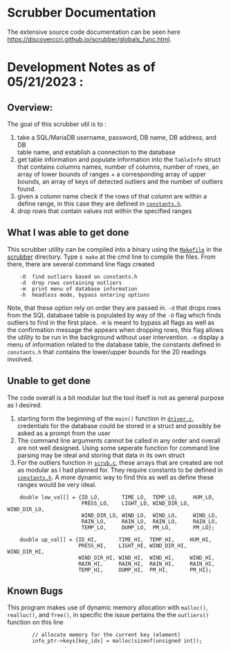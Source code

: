 Scrubber Documentation
======================
The extensive source code documentation can be seen here https://discoverccri.github.io/scrubber/globals_func.html.

# Development Notes as of 05/21/2023 :
## Overview:
The goal of this scrubber util is to :
1. take a SQL/MariaDB username, password, DB name, DB address, and DB    
table name, and establish a connection to the database
2. get table information and populate information into the `TableInfo` struct that contains 
columns names, number of columns, number of rows, an array of lower bounds of ranges + a 
corresponding array of upper bounds, an array of keys of detected outliers and the number of 
outliers found. 
3. given a column name check if the rows of that column are within a define range, in this case they are
defined in [`constants.h`](https://github.com/DiscoverCCRI/scrubber/blob/main/scrubber/constants.h). 
4. drop rows that contain values not within the specified ranges

## What I was able to get done
This scrubber utility can be compiled into a binary using the [`Makefile`](https://github.com/DiscoverCCRI/scrubber/blob/main/scrubber/Makefile) in the [scrubber](https://github.com/DiscoverCCRI/scrubber/tree/main/scrubber) directory. Type `$ make` at the cmd line
to compile the files. From there, there are several command line flags created

```
    -O  find outliers based on constants.h
    -d  drop rows containing outliers
    -m  print menu of database information
    -h  headless mode, bypass entering options
```
Note, that these option rely on order they are passed in. `-d` that drops rows from the SQL database table is populated
by way of the `-O` flag which finds outliers to find in the first place. `-H` is meant to bypass all flags as well as 
the confirmation message the appears when dropping rows, this flag allows the utility to be run in the background without
user intervention. `-m` display a menu of information related to the database table, the constants defined in `constants.h`
that contains the lower/upper bounds for the 20 readings involved. 

## Unable to get done
The code overall is a bit modular but the tool itself is not as general purpose as I desired.
1. starting form the beginning of the `main()` function in [`driver.c`](https://github.com/DiscoverCCRI/scrubber/blob/main/scrubber/driver.c), credentials for the database could be stored
in a struct and possibly be asked as a prompt from the user
2. The command line arguments cannot be called in any order and overall are not well designed. Using some seperate
function for command line parsing may be ideal and storing that data in its own struct
3. For the outliers function in [`scrub.c`](https://github.com/DiscoverCCRI/scrubber/blob/main/scrubber/scrub.c), these
arrays that are created are not as modular as I had planned for. They require constants to be defined in [`constants.h`](https://github.com/DiscoverCCRI/scrubber/blob/main/scrubber/constants.h). A more dynamic way to find this as well as 
define these ranges would be very ideal.
```
    double low_val[] = {ID_LO,       TIME_LO,  TEMP_LO,     HUM_LO,
                        PRESS_LO,    LIGHT_LO, WIND_DIR_LO, WIND_DIR_LO,
                        WIND_DIR_LO, WIND_LO,  WIND_LO,     WIND_LO,
                        RAIN_LO,     RAIN_LO,  RAIN_LO,     RAIN_LO,
                        TEMP_LO,     DUMP_LO,  PM_LO,       PM_LO};

    double up_val[] = {ID_HI,       TIME_HI,  TEMP_HI,     HUM_HI,
                       PRESS_HI,    LIGHT_HI, WIND_DIR_HI, WIND_DIR_HI,
                       WIND_DIR_HI, WIND_HI,  WIND_HI,     WIND_HI,
                       RAIN_HI,     RAIN_HI,  RAIN_HI,     RAIN_HI,
                       TEMP_HI,     DUMP_HI,  PM_HI,       PM_HI};
```

## Known Bugs
This program makes use of dynamic memory allocation with `malloc()`, `realloc()`, and `free()`, in specific the issue
pertains the the `outliers()` function on this line
```
        // allocate memory for the current key (element)
        info_ptr->keys[key_idx] = malloc(sizeof(unsigned int));
```
